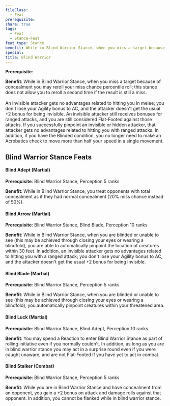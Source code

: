 ```yaml
---
fileClass:
  - Feat
prerequisite: 
share: true
tags:
  - Feat
  - Stance-Feat
feat_type: Stance
benefit: While in Blind Warrior Stance, when you miss a target because of concealment you may reroll your miss chance percentile roll; this stance does not allow you to reroll a second time if the result is still a miss.<br><br>An invisible attacker gets no advantages related to hitting you in melee; you don't lose your Agility bonus to AC, and the attacker doesn't get the usual +2 bonus for being invisible. An invisible attacker still receives bonuses for ranged attacks, and you are still considered Flat-Footed against those attacks. If you successfully pinpoint an invisible or hidden attacker, that attacker gets no advantages related to hitting you with ranged attacks. In addition, if you have the Blinded condition, you no longer need to make an Acrobatics check to move more than half your speed in a single movement.
special: 
title: Blind Warrior
---
```


**Prerequisite**: 

**Benefit**: While in Blind Warrior Stance, when you miss a target because of concealment you may reroll your miss chance percentile roll; this stance does not allow you to reroll a second time if the result is still a miss.<br><br>An invisible attacker gets no advantages related to hitting you in melee; you don't lose your Agility bonus to AC, and the attacker doesn't get the usual +2 bonus for being invisible. An invisible attacker still receives bonuses for ranged attacks, and you are still considered Flat-Footed against those attacks. If you successfully pinpoint an invisible or hidden attacker, that attacker gets no advantages related to hitting you with ranged attacks. In addition, if you have the Blinded condition, you no longer need to make an Acrobatics check to move more than half your speed in a single movement.
## Blind Warrior Stance Feats

<h4><span><p>Blind Adept (Martial)</p></span></h4><p><span><p><b>Prerequisite</b>:    Blind Warrior Stance, Perception 5 ranks<br></p></span></p><p><span><p><b>Benefit</b>:    While in Blind Warrior Stance, you treat opponents with total concealment as if they had normal concealment (20% miss chance instead of 50%).<br></p></span></p><h4><span><p>Blind Arrow (Martial)</p></span></h4><p><span><p><b>Prerequisite</b>:    Blind Warrior Stance, Blind Blade, Perception 10 ranks<br></p></span></p><p><span><p><b>Benefit</b>:    While in Blind Warrior Stance, when you are blinded or unable to see (this may be achieved through closing your eyes or wearing a blindfold), you are able to automatically pinpoint the location of creatures within 30 feet. In addition, an invisible attacker gets no advantages related to hitting you with a ranged attack; you don't lose your Agility bonus to AC, and the attacker doesn't get the usual +2 bonus for being invisible.<br></p></span></p><h4><span><p>Blind Blade (Martial)</p></span></h4><p><span><p><b>Prerequisite</b>:    Blind Warrior Stance, Perception 5 ranks<br></p></span></p><p><span><p><b>Benefit</b>:    While in Blind Warrior Stance, when you are blinded or unable to see (this may be achieved through closing your eyes or wearing a blindfold), you automatically pinpoint creatures within your threatened area.<br></p></span></p><h4><span><p>Blind Luck (Martial)</p></span></h4><p><span><p><b>Prerequisite</b>:    Blind Warrior Stance, Blind Adept, Perception 10 ranks<br></p></span></p><p><span><p><b>Benefit</b>:    You may spend a Reaction to enter Blind Warrior Stance as part of rolling initiative even if you normally couldn’t. In addition, as long as you are in blind warrior stance you may act in a surprise round even if you were caught unaware, and are not Flat-Footed if you have yet to act in combat.<br></p></span></p><h4><span><p>Blind Stalker (Combat)</p></span></h4><p><span><p><b>Prerequisite</b>:    Blind Warrior Stance, Perception 5 ranks<br></p></span></p><p><span><p><b>Benefit</b>:    While you are in Blind Warrior Stance and have concealment from an opponent, you gain a +2 bonus on attack and damage rolls against that opponent. In addition, you cannot be flanked while in blind warrior stance.<br></p></span></p>
